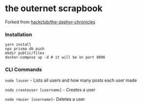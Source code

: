 # the outernet scrapbook

Forked from [hackclub/the-zephyr-chronicles](https://github.com/hackclub/the-zephyr-chronicles/tree/main)

### Installation

```
yarn install
npx prisma db push
mkdir public/files
docker-compose up -d # it will be on port 8096
```

### CLI Commands

`node lsuser` - Lists all users and how many posts each user made

`node createuser [username]` - Creates a user

`node rmuser [username]`- Deletes a user
